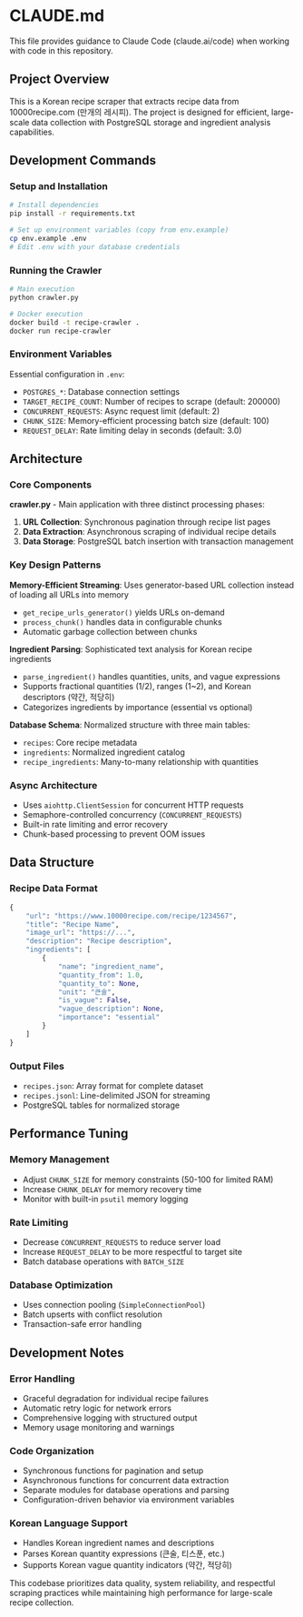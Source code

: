 # CLAUDE.md

This file provides guidance to Claude Code (claude.ai/code) when working with code in this repository.

## Project Overview

This is a Korean recipe scraper that extracts recipe data from 10000recipe.com (만개의 레시피). The project is designed for efficient, large-scale data collection with PostgreSQL storage and ingredient analysis capabilities.

## Development Commands

### Setup and Installation
```bash
# Install dependencies
pip install -r requirements.txt

# Set up environment variables (copy from env.example)
cp env.example .env
# Edit .env with your database credentials
```

### Running the Crawler
```bash
# Main execution
python crawler.py

# Docker execution
docker build -t recipe-crawler .
docker run recipe-crawler
```

### Environment Variables
Essential configuration in `.env`:
- `POSTGRES_*`: Database connection settings
- `TARGET_RECIPE_COUNT`: Number of recipes to scrape (default: 200000)
- `CONCURRENT_REQUESTS`: Async request limit (default: 2)
- `CHUNK_SIZE`: Memory-efficient processing batch size (default: 100)
- `REQUEST_DELAY`: Rate limiting delay in seconds (default: 3.0)

## Architecture

### Core Components

**crawler.py** - Main application with three distinct processing phases:
1. **URL Collection**: Synchronous pagination through recipe list pages
2. **Data Extraction**: Asynchronous scraping of individual recipe details
3. **Data Storage**: PostgreSQL batch insertion with transaction management

### Key Design Patterns

**Memory-Efficient Streaming**: Uses generator-based URL collection instead of loading all URLs into memory
- `get_recipe_urls_generator()` yields URLs on-demand
- `process_chunk()` handles data in configurable chunks
- Automatic garbage collection between chunks

**Ingredient Parsing**: Sophisticated text analysis for Korean recipe ingredients
- `parse_ingredient()` handles quantities, units, and vague expressions
- Supports fractional quantities (1/2), ranges (1~2), and Korean descriptors (약간, 적당히)
- Categorizes ingredients by importance (essential vs optional)

**Database Schema**: Normalized structure with three main tables:
- `recipes`: Core recipe metadata
- `ingredients`: Normalized ingredient catalog
- `recipe_ingredients`: Many-to-many relationship with quantities

### Async Architecture

- Uses `aiohttp.ClientSession` for concurrent HTTP requests
- Semaphore-controlled concurrency (`CONCURRENT_REQUESTS`)
- Built-in rate limiting and error recovery
- Chunk-based processing to prevent OOM issues

## Data Structure

### Recipe Data Format
```python
{
    "url": "https://www.10000recipe.com/recipe/1234567",
    "title": "Recipe Name",
    "image_url": "https://...",
    "description": "Recipe description",
    "ingredients": [
        {
            "name": "ingredient_name",
            "quantity_from": 1.0,
            "quantity_to": None,
            "unit": "큰술",
            "is_vague": False,
            "vague_description": None,
            "importance": "essential"
        }
    ]
}
```

### Output Files
- `recipes.json`: Array format for complete dataset
- `recipes.jsonl`: Line-delimited JSON for streaming
- PostgreSQL tables for normalized storage

## Performance Tuning

### Memory Management
- Adjust `CHUNK_SIZE` for memory constraints (50-100 for limited RAM)
- Increase `CHUNK_DELAY` for memory recovery time
- Monitor with built-in `psutil` memory logging

### Rate Limiting
- Decrease `CONCURRENT_REQUESTS` to reduce server load
- Increase `REQUEST_DELAY` to be more respectful to target site
- Batch database operations with `BATCH_SIZE`

### Database Optimization
- Uses connection pooling (`SimpleConnectionPool`)
- Batch upserts with conflict resolution
- Transaction-safe error handling

## Development Notes

### Error Handling
- Graceful degradation for individual recipe failures
- Automatic retry logic for network errors
- Comprehensive logging with structured output
- Memory usage monitoring and warnings

### Code Organization
- Synchronous functions for pagination and setup
- Asynchronous functions for concurrent data extraction
- Separate modules for database operations and parsing
- Configuration-driven behavior via environment variables

### Korean Language Support
- Handles Korean ingredient names and descriptions
- Parses Korean quantity expressions (큰술, 티스푼, etc.)
- Supports Korean vague quantity indicators (약간, 적당히)

This codebase prioritizes data quality, system reliability, and respectful scraping practices while maintaining high performance for large-scale recipe collection.